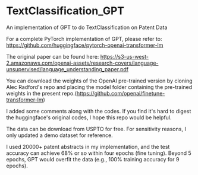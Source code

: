 # TextClassification_GPT
An implementation of GPT to do TextClassification on Patent Data

For a complete PyTorch implementation of GPT, please refer to:
https://github.com/huggingface/pytorch-openai-transformer-lm

The original paper can be found here: https://s3-us-west-2.amazonaws.com/openai-assets/research-covers/language-unsupervised/language_understanding_paper.pdf

You can download the weights of the OpenAI pre-trained version by cloning Alec Radford's repo and placing the model folder containing the pre-trained weights in the present repo.(https://github.com/openai/finetune-transformer-lm)

I added some comments along with the codes. If you find it's hard to digest the huggingface's original codes, I hope this repo would be helpful.

The data can be download from USPTO for free. For sensitivity reasons, I only updated a demo dataset for reference.

I used 20000+ patent abstracts in my implementation, and the test accuracy can achieve 68% or so within four epochs (fine tuning). Beyond 5 epochs, GPT would overfit the data (e.g., 100% training accuracy for 9 epochs).
